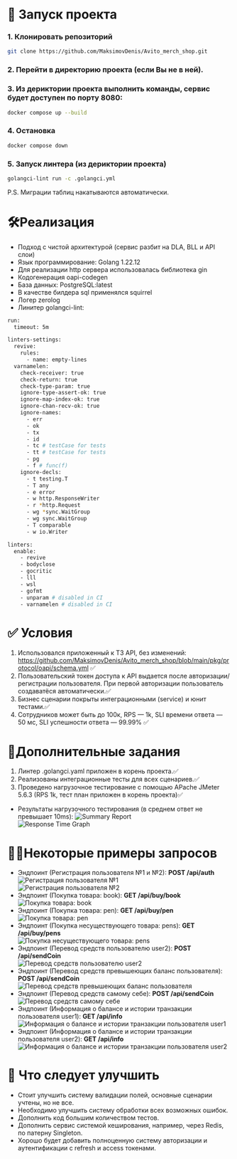 # 🚀 Запуск проекта

### 1. Клонировать репозиторий
```bash   
git clone https://github.com/MaksimovDenis/Avito_merch_shop.git
```
### 2. Перейти в директорию проекта (если Вы не в ней).  

### 3. Из дериктории проекта выполнить команды, сервис будет доступен по порту 8080:  
```bash      
docker compose up --build 
```
### 4. Остановка  
```bash      
docker compose down
```
### 5. Запуск линтера (из дериктории проекта)
```bash
golangci-lint run -c .golangci.yml
```
P.S. Миграции таблиц накатываются автоматически.  

# 🛠Реализация  
- Подход с чистой архитектурой (сервис разбит на DLA, BLL и API слои)  
- Язык программирование: Golang 1.22.12  
- Для реализации http сервера использовалась библиотека gin  
- Кодогенерация oapi-codegen  
- База данных: PostgreSQL:latest
- В качестве билдера sql применялся squirrel  
- Логер zerolog  
- Линитер golangci-lint:  

```bash  
run:
  timeout: 5m

linters-settings:
  revive:
    rules:
      - name: empty-lines
  varnamelen:
    check-receiver: true
    check-return: true
    check-type-param: true
    ignore-type-assert-ok: true
    ignore-map-index-ok: true
    ignore-chan-recv-ok: true
    ignore-names:
      - err
      - ok
      - tx
      - id
      - tc # testCase for tests
      - tt # testCase for tests
      - pg
      - f # func(f)
    ignore-decls:
      - t testing.T
      - T any
      - e error
      - w http.ResponseWriter
      - r *http.Request
      - wg *sync.WaitGroup
      - wg sync.WaitGroup
      - T comparable
      - w io.Writer

linters:
  enable:
    - revive
    - bodyclose
    - gocritic
    - lll
    - wsl
    - gofmt
    - unparam # disabled in CI
    - varnamelen # disabled in CI  
```    
# ✅ Условия  
1. Использовался приложенный к ТЗ API, без изменений: https://github.com/MaksimovDenis/Avito_merch_shop/blob/main/pkg/protocol/oapi/schema.yml ✅    
2. Пользовательский токен доступа к API выдается после авторизации/регистрации пользователя. При первой авторизации пользователь создаватёся автоматически.✅   
3. Бизнес сценарии покрыты интеграционными (service) и юнит тестами.✅     
4. Сотрудников может быть до 100к, RPS — 1k, SLI времени ответа — 50 мс, SLI успешности ответа — 99.99% ✅  

# 🔧Дополнительные задания
1. Линтер .golangci.yaml приложен в корень проекта.✅
2. Реализованы интеграционные тесты для всех сценариев.✅
3. Проведено нагрузочное тестирование с помощью APache JMeter 5.6.3 (RPS 1k, тест план приложен в корень проекта)✅
 - Результаты нагрузочного тестирования (в среднем ответ не превышает 10ms): 
   ![Summary Report](images/1.png)  
   ![Response Time Graph](images/2.png)

# 🧑‍💻Некоторые примеры запросов 
 - Эндпоинт (Регистрация пользователя №1 и №2): **POST /api/auth**  
   ![Регистрация пользователя №1](images/3.png)  
   ![Регистрация пользователя №2](images/4.png)  
 - Эндпоинт (Покупка товара: book): **GET /api/buy/book**  
   ![Покупка товара: book](images/5.png) 
 - Эндпоинт (Покупка товара: pen): **GET /api/buy/pen**  
   ![Покупка товара: pen](images/6.png) 
 - Эндпоинт (Покупка несуществующего товара: pens): **GET /api/buy/pens**  
   ![Покупка несуществующего товара: pens](images/7.png) 
 - Эндпоинт (Перевод средств пользователю user2): **POST /api/sendCoin**  
   ![Перевод средств пользователю user2](images/8.png) 
 - Эндпоинт (Перевод средств превышеющих баланс пользователя): **POST /api/sendCoin**  
   ![Перевод средств превышеющих баланс пользователя](images/9.png) 
 - Эндпоинт (Перевод средств самому себе): **POST /api/sendCoin**  
   ![Перевод средств самому себе](images/10.png) 
 - Эндпоинт (Информация о балансе и истории транзакции пользователя user1): **GET /api/info**  
   ![Информация о балансе и истории транзакции пользователя user1](images/11.png) 
 - Эндпоинт (Информация о балансе и истории транзакции пользователя user2): **GET /api/info**  
   ![Информация о балансе и истории транзакции пользователя user2](images/12.png) 

# 🚧 Что следует улучшить  
- Стоит улучшить систему валидации полей, основные сценарии учтены, но не все.  
- Необходимо улучшить систему обработки всех возможных ошибок.  
- Дополнить код большим количеством тестов.  
- Дополнить сервис системой кеширования, например, через Redis, по патерну Singleton.
- Хорошо будет добавить полноценную систему авторизации и аутентификации с refresh и access токенами.  